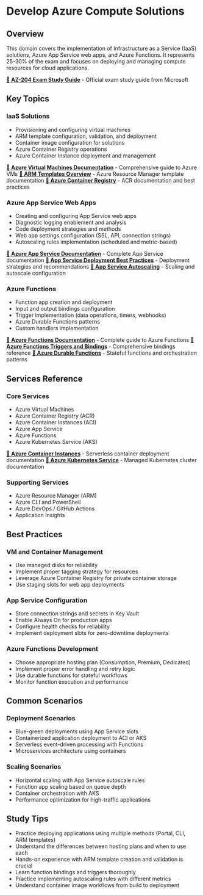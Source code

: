 # Develop Azure Compute Solutions

## Overview
This domain covers the implementation of Infrastructure as a Service (IaaS) solutions, Azure App Service web apps, and Azure Functions. It represents 25-30% of the exam and focuses on deploying and managing compute resources for cloud applications.

**[📖 AZ-204 Exam Study Guide](https://learn.microsoft.com/en-us/credentials/certifications/resources/study-guides/az-204)** - Official exam study guide from Microsoft

## Key Topics

### IaaS Solutions
- Provisioning and configuring virtual machines
- ARM template configuration, validation, and deployment
- Container image configuration for solutions
- Azure Container Registry operations
- Azure Container Instance deployment and management

**[📖 Azure Virtual Machines Documentation](https://learn.microsoft.com/en-us/azure/virtual-machines/)** - Comprehensive guide to Azure VMs
**[📖 ARM Templates Overview](https://learn.microsoft.com/en-us/azure/azure-resource-manager/templates/overview)** - Azure Resource Manager template documentation
**[📖 Azure Container Registry](https://learn.microsoft.com/en-us/azure/container-registry/)** - ACR documentation and best practices

### Azure App Service Web Apps
- Creating and configuring App Service web apps
- Diagnostic logging enablement and analysis
- Code deployment strategies and methods
- Web app settings configuration (SSL, API, connection strings)
- Autoscaling rules implementation (scheduled and metric-based)

**[📖 Azure App Service Documentation](https://learn.microsoft.com/en-us/azure/app-service/)** - Complete App Service documentation
**[📖 App Service Deployment Best Practices](https://learn.microsoft.com/en-us/azure/app-service/deploy-best-practices)** - Deployment strategies and recommendations
**[📖 App Service Autoscaling](https://learn.microsoft.com/en-us/azure/app-service/manage-scale-up)** - Scaling and autoscale configuration

### Azure Functions
- Function app creation and deployment
- Input and output bindings configuration
- Trigger implementation (data operations, timers, webhooks)
- Azure Durable Functions patterns
- Custom handlers implementation

**[📖 Azure Functions Documentation](https://learn.microsoft.com/en-us/azure/azure-functions/)** - Complete guide to Azure Functions
**[📖 Azure Functions Triggers and Bindings](https://learn.microsoft.com/en-us/azure/azure-functions/functions-triggers-bindings)** - Comprehensive bindings reference
**[📖 Azure Durable Functions](https://learn.microsoft.com/en-us/azure/azure-functions/durable/durable-functions-overview)** - Stateful functions and orchestration patterns

## Services Reference

### Core Services
- Azure Virtual Machines
- Azure Container Registry (ACR)
- Azure Container Instances (ACI)
- Azure App Service
- Azure Functions
- Azure Kubernetes Service (AKS)

**[📖 Azure Container Instances](https://learn.microsoft.com/en-us/azure/container-instances/)** - Serverless container deployment documentation
**[📖 Azure Kubernetes Service](https://learn.microsoft.com/en-us/azure/aks/)** - Managed Kubernetes cluster documentation

### Supporting Services
- Azure Resource Manager (ARM)
- Azure CLI and PowerShell
- Azure DevOps / GitHub Actions
- Application Insights

## Best Practices

### VM and Container Management
- Use managed disks for reliability
- Implement proper tagging strategy for resources
- Leverage Azure Container Registry for private container storage
- Use staging slots for web app deployments

### App Service Configuration
- Store connection strings and secrets in Key Vault
- Enable Always On for production apps
- Configure health checks for reliability
- Implement deployment slots for zero-downtime deployments

### Azure Functions Development
- Choose appropriate hosting plan (Consumption, Premium, Dedicated)
- Implement proper error handling and retry logic
- Use durable functions for stateful workflows
- Monitor function execution and performance

## Common Scenarios

### Deployment Scenarios
- Blue-green deployments using App Service slots
- Containerized application deployment to ACI or AKS
- Serverless event-driven processing with Functions
- Microservices architecture using containers

### Scaling Scenarios
- Horizontal scaling with App Service autoscale rules
- Function app scaling based on queue depth
- Container orchestration with AKS
- Performance optimization for high-traffic applications

## Study Tips

- Practice deploying applications using multiple methods (Portal, CLI, ARM templates)
- Understand the differences between hosting plans and when to use each
- Hands-on experience with ARM template creation and validation is crucial
- Learn function bindings and triggers thoroughly
- Practice implementing autoscaling rules with different metrics
- Understand container image workflows from build to deployment
